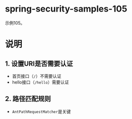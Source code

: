 # spring-security-samples-105
示例105。

# 说明
## 1. 设置URI是否需要认证
  - 首页接口（`/`）不需要认证
  - hello接口（`/hello`）需要认证


## 2. 路径匹配规则
  - `AntPathRequestMatcher`是关键